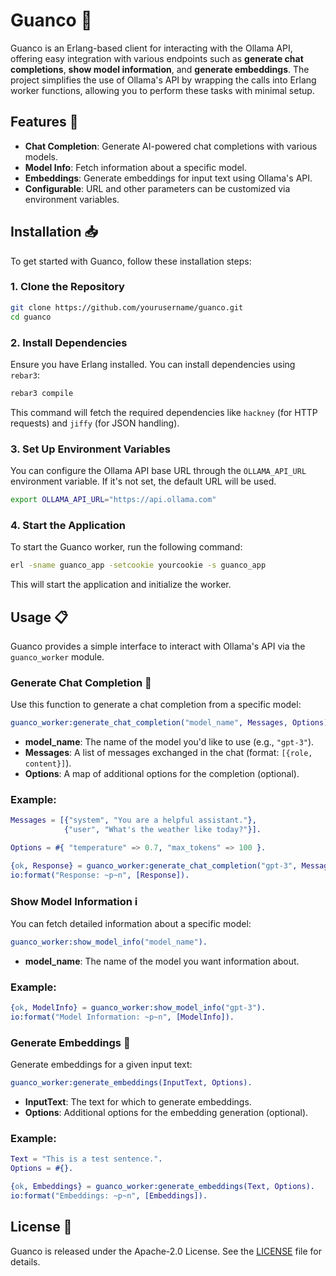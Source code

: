 # Guanco 🦙

Guanco is an Erlang-based client for interacting with the Ollama API, offering easy integration with various endpoints such as **generate chat completions**, **show model information**, and **generate embeddings**. The project simplifies the use of Ollama's API by wrapping the calls into Erlang worker functions, allowing you to perform these tasks with minimal setup.

## Features 🚀

- **Chat Completion**: Generate AI-powered chat completions with various models.
- **Model Info**: Fetch information about a specific model.
- **Embeddings**: Generate embeddings for input text using Ollama's API.
- **Configurable**: URL and other parameters can be customized via environment variables.

## Installation 📥

To get started with Guanco, follow these installation steps:

### 1. Clone the Repository

```bash
git clone https://github.com/yourusername/guanco.git
cd guanco
```

### 2. Install Dependencies

Ensure you have Erlang installed. You can install dependencies using `rebar3`:

```bash
rebar3 compile
```

This command will fetch the required dependencies like `hackney` (for HTTP requests) and `jiffy` (for JSON handling).

### 3. Set Up Environment Variables

You can configure the Ollama API base URL through the `OLLAMA_API_URL` environment variable. If it's not set, the default URL will be used.

```bash
export OLLAMA_API_URL="https://api.ollama.com"
```

### 4. Start the Application

To start the Guanco worker, run the following command:

```bash
erl -sname guanco_app -setcookie yourcookie -s guanco_app
```

This will start the application and initialize the worker.

## Usage 📋

Guanco provides a simple interface to interact with Ollama's API via the `guanco_worker` module.

### Generate Chat Completion 💬

Use this function to generate a chat completion from a specific model:

```erlang
guanco_worker:generate_chat_completion("model_name", Messages, Options).
```

- **model_name**: The name of the model you'd like to use (e.g., `"gpt-3"`).
- **Messages**: A list of messages exchanged in the chat (format: `[{role, content}]`).
- **Options**: A map of additional options for the completion (optional).

### Example:

```erlang
Messages = [{"system", "You are a helpful assistant."},
            {"user", "What's the weather like today?"}].

Options = #{ "temperature" => 0.7, "max_tokens" => 100 }.

{ok, Response} = guanco_worker:generate_chat_completion("gpt-3", Messages, Options).
io:format("Response: ~p~n", [Response]).
```

### Show Model Information ℹ️

You can fetch detailed information about a specific model:

```erlang
guanco_worker:show_model_info("model_name").
```

- **model_name**: The name of the model you want information about.

### Example:

```erlang
{ok, ModelInfo} = guanco_worker:show_model_info("gpt-3").
io:format("Model Information: ~p~n", [ModelInfo]).
```

### Generate Embeddings 🧠

Generate embeddings for a given input text:

```erlang
guanco_worker:generate_embeddings(InputText, Options).
```

- **InputText**: The text for which to generate embeddings.
- **Options**: Additional options for the embedding generation (optional).

### Example:

```erlang
Text = "This is a test sentence.".
Options = #{}.

{ok, Embeddings} = guanco_worker:generate_embeddings(Text, Options).
io:format("Embeddings: ~p~n", [Embeddings]).
```

## License 📜

Guanco is released under the Apache-2.0 License. See the [LICENSE](LICENSE) file for details.